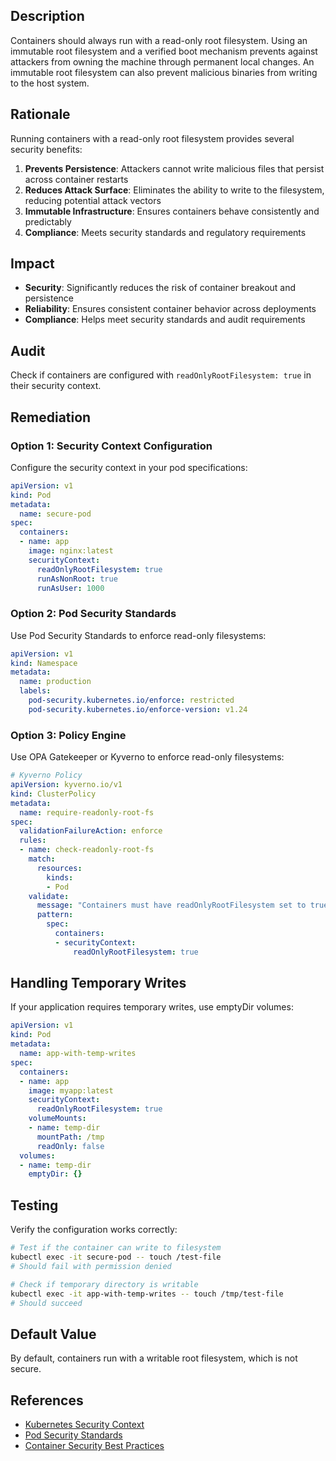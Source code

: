 ## Description

Containers should always run with a read-only root filesystem. Using an immutable root filesystem and a verified boot mechanism prevents against attackers from owning the machine through permanent local changes. An immutable root filesystem can also prevent malicious binaries from writing to the host system.

## Rationale

Running containers with a read-only root filesystem provides several security benefits:

1. **Prevents Persistence**: Attackers cannot write malicious files that persist across container restarts
2. **Reduces Attack Surface**: Eliminates the ability to write to the filesystem, reducing potential attack vectors
3. **Immutable Infrastructure**: Ensures containers behave consistently and predictably
4. **Compliance**: Meets security standards and regulatory requirements

## Impact

- **Security**: Significantly reduces the risk of container breakout and persistence
- **Reliability**: Ensures consistent container behavior across deployments
- **Compliance**: Helps meet security standards and audit requirements

## Audit

Check if containers are configured with `readOnlyRootFilesystem: true` in their security context.

## Remediation

### Option 1: Security Context Configuration

Configure the security context in your pod specifications:

```yaml
apiVersion: v1
kind: Pod
metadata:
  name: secure-pod
spec:
  containers:
  - name: app
    image: nginx:latest
    securityContext:
      readOnlyRootFilesystem: true
      runAsNonRoot: true
      runAsUser: 1000
```

### Option 2: Pod Security Standards

Use Pod Security Standards to enforce read-only filesystems:

```yaml
apiVersion: v1
kind: Namespace
metadata:
  name: production
  labels:
    pod-security.kubernetes.io/enforce: restricted
    pod-security.kubernetes.io/enforce-version: v1.24
```

### Option 3: Policy Engine

Use OPA Gatekeeper or Kyverno to enforce read-only filesystems:

```yaml
# Kyverno Policy
apiVersion: kyverno.io/v1
kind: ClusterPolicy
metadata:
  name: require-readonly-root-fs
spec:
  validationFailureAction: enforce
  rules:
  - name: check-readonly-root-fs
    match:
      resources:
        kinds:
        - Pod
    validate:
      message: "Containers must have readOnlyRootFilesystem set to true"
      pattern:
        spec:
          containers:
          - securityContext:
              readOnlyRootFilesystem: true
```

## Handling Temporary Writes

If your application requires temporary writes, use emptyDir volumes:

```yaml
apiVersion: v1
kind: Pod
metadata:
  name: app-with-temp-writes
spec:
  containers:
  - name: app
    image: myapp:latest
    securityContext:
      readOnlyRootFilesystem: true
    volumeMounts:
    - name: temp-dir
      mountPath: /tmp
      readOnly: false
  volumes:
  - name: temp-dir
    emptyDir: {}
```

## Testing

Verify the configuration works correctly:

```bash
# Test if the container can write to filesystem
kubectl exec -it secure-pod -- touch /test-file
# Should fail with permission denied

# Check if temporary directory is writable
kubectl exec -it app-with-temp-writes -- touch /tmp/test-file
# Should succeed
```

## Default Value

By default, containers run with a writable root filesystem, which is not secure.

## References

- [Kubernetes Security Context](https://kubernetes.io/docs/tasks/configure-pod-container/security-context/)
- [Pod Security Standards](https://kubernetes.io/docs/concepts/security/pod-security-standards/)
- [Container Security Best Practices](https://kubernetes.io/docs/concepts/security/pod-security/) 